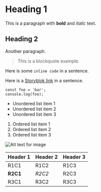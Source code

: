 # Heading 1

This is a paragraph with **bold** and *italic* text.

## Heading 2

Another paragraph.

> This is a blockquote example.

Here is some `inline code` in a sentence.

Here is a [Storyblok link](https://www.storyblok.com/) in a sentence.

```
const foo = 'bar';
console.log(foo);
```

- Unordered list item 1
- Unordered list item 2
- Unordered list item 3

1. Ordered list item 1
2. Ordered list item 2
3. Ordered list item 3

![Alt text for image](https://a.storyblok.com/f/279818/710x528/c53330ed26/tresjs-doge.jpg "Image Title")

| Header 1 | Header 2 | Header 3 |
|----------|----------|----------|
| R1C1     | R1C2     | R1C3     |
| **R2C1**     | *R2C2*     | R2C3     |
| R3C1     | R3C2     | R3C3     |
